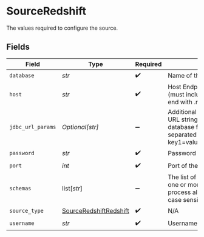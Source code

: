 # SourceRedshift

The values required to configure the source.


## Fields

| Field                                                                                                                                                                                            | Type                                                                                                                                                                                             | Required                                                                                                                                                                                         | Description                                                                                                                                                                                      | Example                                                                                                                                                                                          |
| ------------------------------------------------------------------------------------------------------------------------------------------------------------------------------------------------ | ------------------------------------------------------------------------------------------------------------------------------------------------------------------------------------------------ | ------------------------------------------------------------------------------------------------------------------------------------------------------------------------------------------------ | ------------------------------------------------------------------------------------------------------------------------------------------------------------------------------------------------ | ------------------------------------------------------------------------------------------------------------------------------------------------------------------------------------------------ |
| `database`                                                                                                                                                                                       | *str*                                                                                                                                                                                            | :heavy_check_mark:                                                                                                                                                                               | Name of the database.                                                                                                                                                                            | master                                                                                                                                                                                           |
| `host`                                                                                                                                                                                           | *str*                                                                                                                                                                                            | :heavy_check_mark:                                                                                                                                                                               | Host Endpoint of the Redshift Cluster (must include the cluster-id, region and end with .redshift.amazonaws.com).                                                                                |                                                                                                                                                                                                  |
| `jdbc_url_params`                                                                                                                                                                                | *Optional[str]*                                                                                                                                                                                  | :heavy_minus_sign:                                                                                                                                                                               | Additional properties to pass to the JDBC URL string when connecting to the database formatted as 'key=value' pairs separated by the symbol '&'. (example: key1=value1&key2=value2&key3=value3). |                                                                                                                                                                                                  |
| `password`                                                                                                                                                                                       | *str*                                                                                                                                                                                            | :heavy_check_mark:                                                                                                                                                                               | Password associated with the username.                                                                                                                                                           |                                                                                                                                                                                                  |
| `port`                                                                                                                                                                                           | *int*                                                                                                                                                                                            | :heavy_check_mark:                                                                                                                                                                               | Port of the database.                                                                                                                                                                            | 5439                                                                                                                                                                                             |
| `schemas`                                                                                                                                                                                        | list[*str*]                                                                                                                                                                                      | :heavy_minus_sign:                                                                                                                                                                               | The list of schemas to sync from. Specify one or more explicitly or keep empty to process all schemas. Schema names are case sensitive.                                                          |                                                                                                                                                                                                  |
| `source_type`                                                                                                                                                                                    | [SourceRedshiftRedshift](../../models/shared/sourceredshiftredshift.md)                                                                                                                          | :heavy_check_mark:                                                                                                                                                                               | N/A                                                                                                                                                                                              |                                                                                                                                                                                                  |
| `username`                                                                                                                                                                                       | *str*                                                                                                                                                                                            | :heavy_check_mark:                                                                                                                                                                               | Username to use to access the database.                                                                                                                                                          |                                                                                                                                                                                                  |
